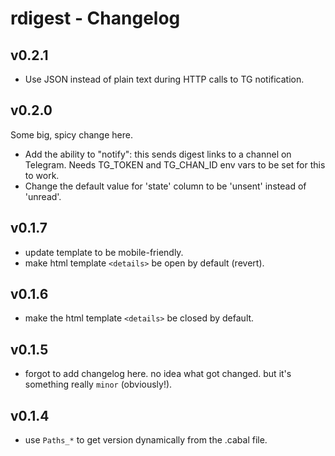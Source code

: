 # rdigest - Changelog

## v0.2.1

- Use JSON instead of plain text during HTTP calls to TG notification.

## v0.2.0

Some big, spicy change here.

- Add the ability to "notify": this sends digest links to a channel on Telegram. Needs TG_TOKEN and TG_CHAN_ID env vars to be set for this to work.
- Change the default value for 'state' column to be 'unsent' instead of 'unread'.

## v0.1.7

- update template to be mobile-friendly.
- make html template `<details>` be open by default (revert).

## v0.1.6

- make the html template `<details>` be closed by default.

## v0.1.5

- forgot to add changelog here. no idea what got changed. but it's something really `minor` (obviously!).

## v0.1.4

- use `Paths_*` to get version dynamically from the .cabal file.
